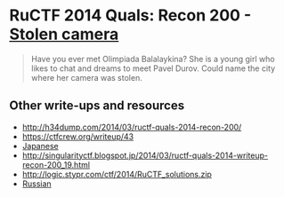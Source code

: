 # RuCTF 2014 Quals: Recon 200 - [Stolen camera](https://github.com/HackerDom/ructf-2014-quals/tree/master/tasks/stolen_camera)

> Have you ever met Olimpiada Balalaykina?
> She is a young girl who likes to chat and dreams to meet Pavel Durov.
> Сould name the city where her camera was stolen.

## Other write-ups and resources

* <http://h34dump.com/2014/03/ructf-quals-2014-recon-200/>
* <https://ctfcrew.org/writeup/43>
* [Japanese](http://xrekkusu.hatenablog.jp/entry/2014/03/11/143840)
* <http://singularityctf.blogspot.jp/2014/03/ructf-quals-2014-writeup-recon-200_19.html>
* <http://logic.stypr.com/ctf/2014/RuCTF_solutions.zip>
* [Russian](http://singularityctf.blogspot.de/2014/03/ructf-quals-2014-writeup-recon-200.html)
